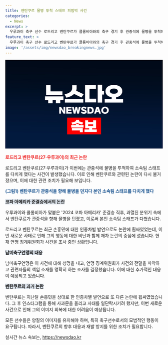 ```yaml
---
title: 벤탄쿠르 물병 투척 스태프 피범벅 사건
categories:
  - News
excerpt: >
  우루과이 축구 선수 로드리고 벤탄쿠르가 콜롬비아와의 축구 경기 후 관중석에 물병을 투척해 소속팀 스태프를 다치게 했다. 이로 인해 우루과이 축구 연맹은 관련된 선수들에게 출전 금지 징계를 받을 수도 있다는 관측이 나오고 있다. 바로 전에는 손흥민에 대한 인종차별 발언을 한 것으로 논란이 된 바 있었으며, 이에 대해 벤탄쿠르는 사과문을 공개하고, 손흥민도 이를 일단락시켰지만 잉글랜드축구협회는 벤탄쿠르에 대한 징계 여부를 검토 중이다. (총 글자 수: 455자)
feature_text: >
  우루과이 축구 선수 로드리고 벤탄쿠르가 콜롬비아와의 축구 경기 후 관중석에 물병을 투척해 소속팀 스태프를 다치게 했다. 이로 인해 우루과이 축구 연맹은 관련된 선수들에게 출전 금지 징계를 받을 수도 있다는 관측이 나오고 있다. 바로 전에는 손흥민에 대한 인종차별 발언을 한 것으로 논란이 된 바 있었으며, 이에 대해 벤탄쿠르는 사과문을 공개하고, 손흥민도 이를 일단락시켰지만 잉글랜드축구협회는 벤탄쿠르에 대한 징계 여부를 검토 중이다. (총 글자 수: 455자)
image: '/assets/img/newsdao_breakingnews.jpg'
---
```


<p><img src="/assets/img/newsdao_breakingnews.jpg" alt="ontimetimes 속보" /></p>

<p><b><span style="color: #ee2323;">로드리고 벤탄쿠르(27·우루과이)의 최근 논란</span></b></p>

<p>로드리고 벤탄쿠르(27·우루과이)가 이번에는 관중석에 물병을 투척하여 소속팀 스태프를 다치게 했다는 사건이 발생했습니다. 이로 인해 벤탄쿠르와 관련된 논란이 다시 불거졌으며, 이에 대한 관련 조치가 필요해 보입니다.</p>

<p><b><span style="color: #1a5490;">(그림1) 벤탄쿠르가 관중석을 향해 물병을 던지다 본인 소속팀 스태프를 다치게 했다</span></b></p>

<p><b><span style="background-color: #21538527;">코파 아메리카 준결승에서의 논란</span></b></p>

<p>우루과이와 콜롬비아가 맞붙은 '2024 코파 아메리카' 준결승 직후, 과열된 분위기 속에서 벤탄쿠르가 관중석을 향해 물병을 던졌고, 이로써 본인 소속팀 스태프가 다쳤습니다.</p>

<p data-ke-size="size16"></p>

<p>로드리고 벤탄쿠르는 최근 손흥민에 대한 인종차별 발언으로도 논란에 휩싸였었는데, 이번 새로운 사태로 인해 그의 행동에 대한 비난과 함께 재차 논란의 중심에 섰습니다. 현재 연맹 징계위원회가 사건을 조사 중인 상황입니다.</p>

<p><b><span style="background-color: #21538527;">남미축구연맹의 대응</span></b></p>

<p>남미축구연맹은 이 사건에 대해 성명을 내고, 연맹 징계위원회가 사건의 전말을 파악하고 관련자들의 책임 소재를 명확히 하는 조사를 결정했습니다. 이에 대한 추가적인 대응이 예상되고 있습니다.</p>

<p><b><span style="background-color: #21538527;">벤탄쿠르의 과거 논란</span></b></p>

<p>벤탄쿠르는 지난달 손흥민을 상대로 한 인종차별 발언으로 또 다른 논란에 휩싸였었습니다. 그 후 인스타그램을 통해 사과문을 올리고 사태를 일단락시키려 했지만, 이번 새로운 사건으로 인해 그의 이미지 회복에 대한 어려움이 예상됩니다. </p>

<p>모든 선수들은 양질의 이미지를 유지해야 하며, 특히 축구선수로서의 모범적인 행동이 요구됩니다. 따라서, 벤탄쿠르의 향후 대응과 재발 방지를 위한 조치가 필요합니다.</p>
실시간 뉴스 속보는, <a href="https://newsdao.kr" rel="dofollow">https://newsdao.kr</a>


